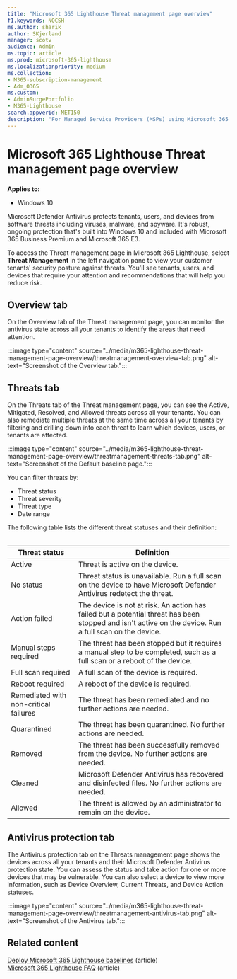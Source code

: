 ```yaml
---
title: "Microsoft 365 Lighthouse Threat management page overview"
f1.keywords: NOCSH
ms.author: sharik
author: SKjerland
manager: scotv
audience: Admin
ms.topic: article
ms.prod: microsoft-365-lighthouse
ms.localizationpriority: medium
ms.collection:
- M365-subscription-management
- Adm_O365
ms.custom:
- AdminSurgePortfolio
- M365-Lighthouse                         
search.appverid: MET150
description: "For Managed Service Providers (MSPs) using Microsoft 365 Lighthouse, learn about the Threat management page."
---
```


# Microsoft 365 Lighthouse Threat management page overview 

**Applies to:**

- Windows 10

Microsoft Defender Antivirus protects tenants, users, and devices from software threats including viruses, malware, and spyware. It's robust, ongoing protection that's built into Windows 10 and included with Microsoft 365 Business Premium and Microsoft&nbsp;365&nbsp;E3.  
  
To access the Threat management page in Microsoft 365 Lighthouse, select **Threat Management** in the left navigation pane to view your customer tenants' security posture against threats. You'll see tenants, users, and devices that require your attention and recommendations that will help you reduce risk.  
  
## Overview tab  
  
On the Overview tab of the Threat management page, you can monitor the antivirus state across all your tenants to identify the areas that need attention.

:::image type="content" source="../media/m365-lighthouse-threat-management-page-overview/threatmanagement-overview-tab.png" alt-text="Screenshot of the Overview tab.":::

## Threats tab

On the Threats tab of the Threat management page, you can see the Active, Mitigated, Resolved, and Allowed threats across all your tenants. You can also remediate multiple threats at the same time across all your tenants by filtering and drilling down into each threat to learn which devices, users, or tenants are affected.

:::image type="content" source="../media/m365-lighthouse-threat-management-page-overview/threatmanagement-threats-tab.png" alt-text="Screenshot of the Default baseline page.":::
  
You can filter threats by:

- Threat status
- Threat severity
- Threat type
- Date range

The following table lists the different threat statuses and their definition:<br><br>

| Threat status | Definition |
|--|--|
| Active | Threat is active on the device. |
| No status | Threat status is unavailable. Run a full scan on the device to have Microsoft Defender Antivirus redetect the threat. |
| Action failed | The device is not at risk. An action has failed but a potential threat has been stopped and isn't active on the device. Run a full scan on the device. |
| Manual steps required | The threat has been stopped but it requires a manual step to be completed, such as a full scan or a reboot of the device. |
| Full scan required | A full scan of the device is required. |
| Reboot required | A reboot of the device is required. |
| Remediated with non-critical failures | The threat has been remediated and no further actions are needed. |
| Quarantined | The threat has been quarantined. No further actions are needed. |
| Removed | The threat has been successfully removed from the device. No further actions are needed. |
| Cleaned | Microsoft Defender Antivirus has recovered and disinfected files. No further actions are needed. |
| Allowed | The threat is allowed by an administrator to remain on the device. | 

## Antivirus protection tab

The Antivirus protection tab on the Threats management page shows the devices across all your tenants and their Microsoft Defender Antivirus protection state. You can assess the status and take action for one or more devices that may be vulnerable. You can also select a device to view more information, such as Device Overview, Current Threats, and Device Action statuses.

:::image type="content" source="../media/m365-lighthouse-threat-management-page-overview/threatmanagement-antivirus-tab.png" alt-text="Screenshot of the Antivirus tab.":::

## Related content

[Deploy Microsoft 365 Lighthouse baselines](m365-lighthouse-deploy-baselines.md) (article)\
[Microsoft 365 Lighthouse FAQ](m365-lighthouse-faq.yml) (article)
